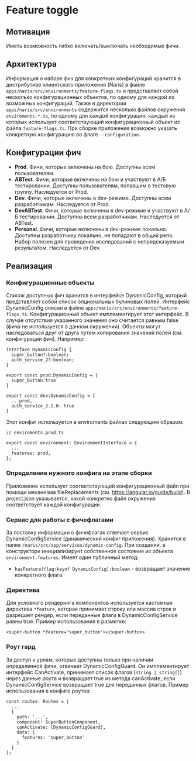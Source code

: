 # Feature toggle
## Мотивация
Иметь возможность гибко включать/выключать необходимые фичи.

## Архитектура
Информация о наборе фич для конкретных конфигураций хранится в дистрибутиве клиентского приложения (Naris) в файле `apps/naris/src/environments/feature-flags.ts` и представляет собой несколько конфигурационных объектов, по одному для каждой из возможных конфигураций.
Также в директории `apps/naris/src/environments` содержится несколько файлов окружения `enviroments.*.ts`, по одному для каждой конфигурации, каждый из которых использует соответствующий конфигурационный объект из файла `feature-flags.ts`.
При сборке приложения возможно указать конкретную конфигурацию во флаге `--configuration`.

## Конфигурации фич
- **Prod**. Фичи, которые включены на бою. Доступны всем пользователям.
- **ABTest**. Фичи, которые включены на бою и участвуют в А/Б тестировании. Доступны пользователям, попавшим в тестовую группу. Наследуется от Prod.
- **Dev**. Фичи, которые включены в dev-режиме. Доступны всем разработчикам. Наследуется от Prod.
- **DevABTest**. Фичи, которые включены в dev-режиме и участвуют в А/Б тестировании. Доступны всем разработчикам. Наследуется от ABTest.
- **Personal**. Фичи, которые включены в dev-режиме локально. Доступны разработчику локально, не попадают в общий репо. Набор полезен для проведения исследований с непредсказуемым результатом. Наследуется от Dev.

## Реализация
### Конфигурационные объекты

Список доступных фич хранится в интерфейсе DynamicConfig, который представляет собой список опциональных булиновых полей.
Интерфейс DynamicConfig описан в файле `apps/naris/src/environments/feature-flags.ts`.
Конфигурационный объект имплементирует этот интерфейс. В случае отсутствия указанного значения оно считается равным false (фича не используется в данном окружении).
Объекты могут наследоваться друг от друга путем копирования значений полей (см. конфигурации фич).
Например:

```
interface DynamicConfig {
  super_button?:boolean;
  auth_service_2?:boolean;
}

export const prod:DynamicConfig = {
  super_button:true
}

export const dev:DynamicConfig = {
  ...prod,
  auth_service_2.1.0: true
}
```

Этот конфиг используется в enviroments файлах следующим образом:

```
// enviroments.prod.ts

export const environment: EnvironmentInterface = {
  ...
  features: prod,
};

```

### Определение нужного конфига на этапе сборки

Приложение использует соответствующий конфигурационный файл при помощи механизма fileReplacements (см. https://angular.io/guide/build).
В project.json указывается, какой конкретно файл окружения соответствует каждой конфигурации.

### Сервис для работы с фичефлагами
За поставку информации о фичефлагах  отвечает сервис DynamicConfigService (динамический конфиг приложения). 
Хранится в папке `/naris/src/app/services/dynamic-config`.
При создании, в конструкторе инициализирует собственное состояние из объекта `environment.features`. 
Имеет один публичный метод:
* `hasFeature(flag:keyof DynamicConfig):boolean` - возвращает значение конкретного флага.

### Директива
Для условного рендеринга компонентов используется кастомная директива `*feature`, которая принимает строку или массив строк и разрешает рендер, если переданные флаги в DynamicConfigService равны true.
Пример использования в разметке:

```
<super-button *feature="super_button"></super-button>
```

### Роут гард

За доступ к урлам, которые доступны только при наличии определенной фичи, отвечает DynamicConfigGuard.
Он имплементирует интерфейс CanActivate, принимает список флагов (`string | string[]`) через данные роута и возвращает true из метода canActivate, если DynamicConfigService возвращает true для переданных флагов.
Пример использования в конфиге роутов:

```
const routes: Routes = [
  ...
  {
    path: '...',
    component: SuperButtonComponent,
    canActivate: [DynamicConfigGuard],
    data: {
      features: 'super_button'
    }
  }
];
```

